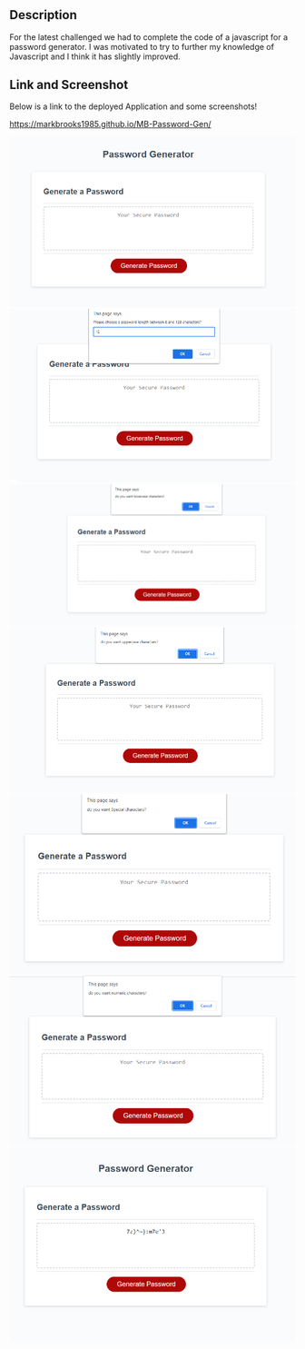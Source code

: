 # <MB Password Generator>

## Description

For the latest challenged we had to complete the code of a javascript for a password generator. I was motivated to try to further my knowledge of Javascript and I think it has slightly improved.

## Link and Screenshot

Below is a link to the deployed Application and some screenshots!

https://markbrooks1985.github.io/MB-Password-Gen/

![This is an image](Assets/images/screen1.png)
![This is an image](Assets/images/screen2.png)
![This is an image](Assets/images/screen3.png)
![This is an image](Assets/images/screen4.png)
![This is an image](Assets/images/screen5.png)
![This is an image](Assets/images/screen6.png)
![This is an image](Assets/images/screen7.png)


